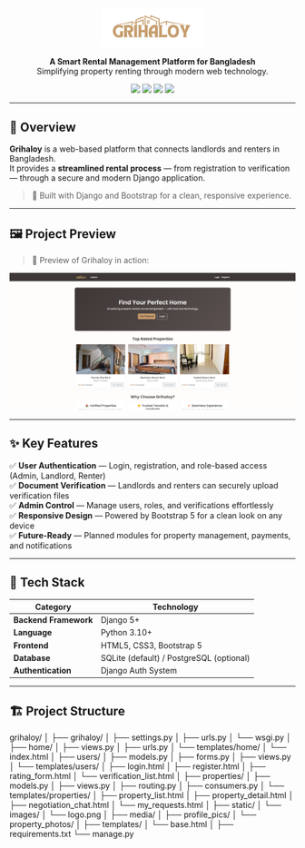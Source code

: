 <p align="center">
  <img src="grihaloy/static/images/logo.png" alt="Grihaloy Logo" width="180"/>
</p>

<p align="center">
  <b>A Smart Rental Management Platform for Bangladesh</b><br>
  Simplifying property renting through modern web technology.
</p>

<p align="center">
  <img src="https://img.shields.io/badge/Framework-Django-0C4B33?style=flat-square&logo=django&logoColor=white"/>
  <img src="https://img.shields.io/badge/Language-Python%203.10+-blue?style=flat-square&logo=python"/>
  <img src="https://img.shields.io/badge/Frontend-Bootstrap%205-purple?style=flat-square&logo=bootstrap"/>
  <img src="https://img.shields.io/badge/Database-SQLite-lightgrey?style=flat-square&logo=sqlite"/>
</p>

---

## 🌆 Overview

**Grihaloy** is a web-based platform that connects landlords and renters in Bangladesh.  
It provides a **streamlined rental process** — from registration to verification — through a secure and modern Django application.

> 🧱 Built with Django and Bootstrap for a clean, responsive experience.

---

## 🖼️ Project Preview

> 📸 Preview of Grihaloy in action:

<p align="center">
  <img src="grihaloy/static/images/screenshot.png" alt="Grihaloy Homepage" width="700"/>
</p>

---

## ✨ Key Features

✅ **User Authentication** — Login, registration, and role-based access (Admin, Landlord, Renter)  
✅ **Document Verification** — Landlords and renters can securely upload verification files  
✅ **Admin Control** — Manage users, roles, and verifications effortlessly  
✅ **Responsive Design** — Powered by Bootstrap 5 for a clean look on any device  
✅ **Future-Ready** — Planned modules for property management, payments, and notifications  

---

## 🧩 Tech Stack

| Category | Technology |
|-----------|-------------|
| **Backend Framework** | Django 5+ |
| **Language** | Python 3.10+ |
| **Frontend** | HTML5, CSS3, Bootstrap 5 |
| **Database** | SQLite (default) / PostgreSQL (optional) |
| **Authentication** | Django Auth System |

---

## 🏗️ Project Structure

grihaloy/
│
├── grihaloy/
│   ├── settings.py
│   ├── urls.py
│   └── wsgi.py
│
├── home/
│   ├── views.py
│   ├── urls.py
│   └── templates/home/
│       └── index.html
│
├── users/
│   ├── models.py
│   ├── forms.py
│   ├── views.py
│   └── templates/users/
│       ├── login.html
│       ├── register.html
│       ├── rating_form.html
│       └── verification_list.html
│
├── properties/
│   ├── models.py
│   ├── views.py
│   ├── routing.py
│   ├── consumers.py
│   └── templates/properties/
│       ├── property_list.html
│       ├── property_detail.html
│       ├── negotiation_chat.html
│       └── my_requests.html
│
├── static/
│   └── images/
│       └── logo.png
│
├── media/
│   ├── profile_pics/
│   └── property_photos/
│
├── templates/
│   └── base.html
│
├── requirements.txt
└── manage.py

